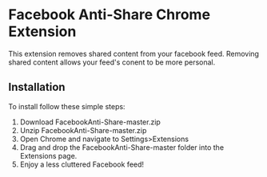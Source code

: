 # Facebook Anti-Share Chrome Extension
This extension removes shared content from your facebook feed.
Removing shared content allows your feed's conent to be more personal.

<h2>Installation</h2>
To install follow these simple steps:
<ol>
  <li>Download FacebookAnti-Share-master.zip</li>
  <li>Unzip FacebookAnti-Share-master.zip</li>
  <li>Open Chrome and navigate to Settings>Extensions</li>
  <li>Drag and drop the FacebookAnti-Share-master folder into the Extensions page.</li>
  <li>Enjoy a less cluttered Facebook feed!</li>
</ol>
